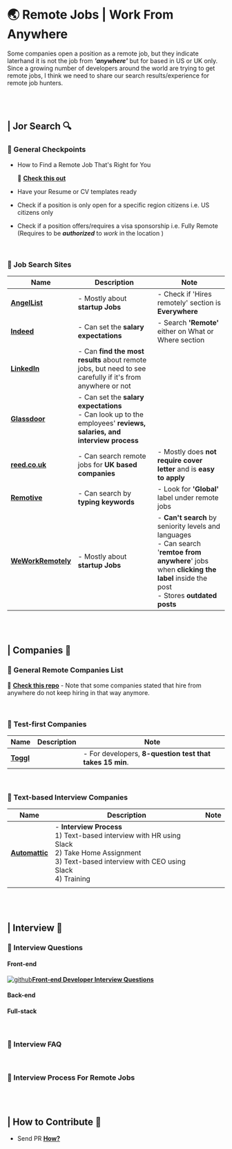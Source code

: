 # 🌏 Remote Jobs | Work From Anywhere 

Some companies open a position as a remote job, but they indicate laterhand it is not the job from **_'anywhere'_** but for based in US or UK only. Since a growing number of developers around the world are trying to get remote jobs, I think we need to share our search results/experience for remote job hunters.

<br /><br />

## | Jor Search 🔍

### 📍 General Checkpoints

* How to Find a Remote Job That's Right for You  

  🔗 **[Check this out](https://weworkremotely.com/how-to-find-a-remote-job-that-is-right-for-you)**

* Have your Resume or CV templates ready

* Check if a position is only open for a specific region citizens
  i.e. US citizens only

* Check if a position offers/requires a visa sponsorship
  i.e. Fully Remote (Requires to be ***authorized*** to *work* in the location )

<br />

### 📍 Job Search Sites

| Name                                              | Description                                                  | Note                                                         |
| ------------------------------------------------- | ------------------------------------------------------------ | ------------------------------------------------------------ |
| **[AngelList](https://angel.co/jobs)**            | - Mostly about **startup Jobs**                              | - Check if 'Hires remotely' section is **Everywhere**        |
| **[Indeed](https://www.indeed.com/)**             | - Can set the **salary expectations**                        | - Search **'Remote'** either on What or Where section        |
| **[LinkedIn](https://www.linkedin.com/jobs/)**    | - Can **find the most results** about remote jobs, but need to see carefully if it's from anywhere or not |                                                              |
| **[Glassdoor](https://www.glassdoor.com/)**       | - Can set the **salary expectations**<br />- Can look up to the employees' **reviews, salaries, and interview process** |                                                              |
| **[reed.co.uk](https://www.reed.co.uk/)**         | - Can search remote jobs for **UK based companies**          | - Mostly does **not require cover letter** and is **easy to apply** |
| **[Remotive](https://remotive.io/)**              | - Can search by **typing keywords**                          | - Look for **'Global'** label under remote jobs              |
| **[WeWorkRemotely](https://weworkremotely.com/)** | - Mostly about **startup Jobs**                              | - **Can't search** by seniority levels and languages <br />- Can search '**remtoe from anywhere**' jobs when **clicking the label** inside the post<br />- Stores **outdated posts** |



<br /><br />

 ## | Companies 🏢

### 📍 General Remote Companies List

🔗 **[Check this repo](https://github.com/remoteintech/remote-jobs)** - Note that some companies stated that hire from anywhere do not keep hiring in that way anymore.

<br />

### 📍 Test-first Companies

| Name                                 | Description | Note                                                      |
| ------------------------------------ | ----------- | --------------------------------------------------------- |
| **[Toggl](https://toggl.com/jobs/)** |             | - For developers, **8-question test  that takes 15 min**. |

<br />

### 📍 Text-based Interview Companies

| Name                                      | Description                                                  | Note |
| ----------------------------------------- | ------------------------------------------------------------ | ---- |
| **[Automattic](https://automattic.com/)** | - **Interview Process**<br />  1) Text-based interview with HR using Slack<br />  2) Take Home Assignment<br />  3) Text-based interview with CEO using Slack<br />  4) Training |      |
|                                           |                                                              |      |

<br /><br />

## | Interview 💼

### 📍 Interview Questions

#### 	Front-end

[![github]](https://github.com/MiryangJung)**[Front-end Developer Interview Questions](https://github.com/h5bp/Front-end-Developer-Interview-Questions)**

#### Back-end

#### Full-stack

<br />

### 📍 Interview FAQ

<br />

### 📍 Interview Process For Remote Jobs

<br /><br />

## | How to Contribute 🙋

- Send PR **[How?]()**


<!-- Please don't remove this: Icons From https://github.com/neilorangepeel/Free-Social-Icons -->
<!-- display the social media buttons in your README -->

[blog]: https://i.ibb.co/K9xQSRq/Blog.png
[facebook]: https://i.ibb.co/7WCJYLZ/Facebook.png
[github]: https://i.ibb.co/2FCZzF0/Github.png
[instagram]: https://i.ibb.co/tHQfdw2/Instagram.png
[linkedin]: https://i.ibb.co/MPZcV7k/LinkedIN.png
[mail]: https://i.ibb.co/fxQHSXX/Mail.png
[twitter]: https://i.ibb.co/WnfxYtW/Twitter.png
[youtube]: https://i.ibb.co/r2zPCcM/YouTube.png

<!-- Please don't remove this: Icons From https://github.com/neilorangepeel/Free-Social-Icons -->
